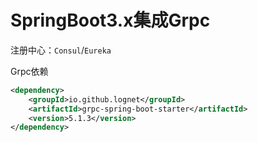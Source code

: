 # SpringBoot3.x集成Grpc

注册中心：`Consul`/`Eureka`

Grpc依赖
```xml
<dependency>
    <groupId>io.github.lognet</groupId>
    <artifactId>grpc-spring-boot-starter</artifactId>
    <version>5.1.3</version>
</dependency>
```
